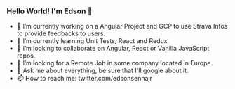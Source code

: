 ### Hello World! I'm Edson 👋

<!--
**edsonsenna/edsonsenna** is a ✨ _special_ ✨ repository because its `README.md` (this file) appears on your GitHub profile.

Here are some ideas to get you started:-->

- 🔭  I’m currently working on a Angular Project and GCP to use Strava Infos to provide feedbacks to users.
- 🌱  I’m currently learning Unit Tests, React and Redux.
- 👯  I’m looking to collaborate on Angular, React or Vanilla JavaScript repos.
- 🤔  I’m looking for a Remote Job in some company located in Europe.
- 💬  Ask me about everything, be sure that I'll google about it.
- 📫  How to reach me: twitter.com/edsonsennajr

